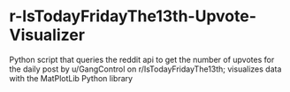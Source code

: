 # r-IsTodayFridayThe13th-Upvote-Visualizer
Python script that queries the reddit api to get the number of upvotes for the daily post by u/GangControl on r/IsTodayFridayThe13th; visualizes data with the MatPlotLib Python library
